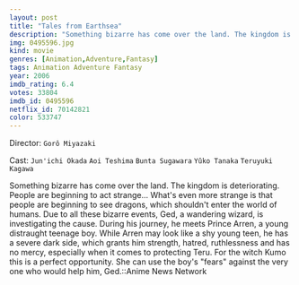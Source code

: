 ```yaml
---
layout: post
title: "Tales from Earthsea"
description: "Something bizarre has come over the land. The kingdom is deteriorating. People are beginning to act strange... What's even more strange is that people are beginning to see dragons, which shouldn't enter the world of humans. Due to all these bizarre events, Ged, a wandering wizard, is investigating the cause. During his journey, he meets Prince Arren, a young distraught teenage boy. While Arren may look like a shy young teen, he has a severe dar.."
img: 0495596.jpg
kind: movie
genres: [Animation,Adventure,Fantasy]
tags: Animation Adventure Fantasy 
year: 2006
imdb_rating: 6.4
votes: 33804
imdb_id: 0495596
netflix_id: 70142821
color: 533747
---
```

Director: `Gorô Miyazaki`  

Cast: `Jun'ichi Okada` `Aoi Teshima` `Bunta Sugawara` `Yûko Tanaka` `Teruyuki Kagawa` 

Something bizarre has come over the land. The kingdom is deteriorating. People are beginning to act strange... What's even more strange is that people are beginning to see dragons, which shouldn't enter the world of humans. Due to all these bizarre events, Ged, a wandering wizard, is investigating the cause. During his journey, he meets Prince Arren, a young distraught teenage boy. While Arren may look like a shy young teen, he has a severe dark side, which grants him strength, hatred, ruthlessness and has no mercy, especially when it comes to protecting Teru. For the witch Kumo this is a perfect opportunity. She can use the boy's "fears" against the very one who would help him, Ged.::Anime News Network